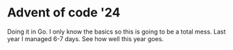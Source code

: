 # Advent of code '24

Doing it in Go. I only know the basics so this is going to be a total mess. Last year I managed 6-7 days. See how well this year goes.
